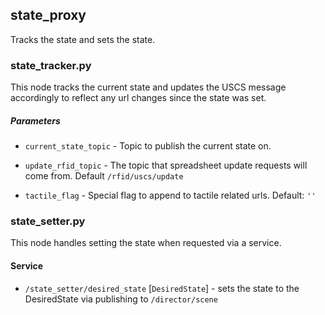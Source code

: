 state\_proxy
-------

Tracks the state and sets the state.

### state\_tracker.py

This node tracks the current state and updates the USCS message
accordingly to reflect any url changes since the state was set.

##### Parameters

* `current_state_topic` - Topic to publish the current state on.

* `update_rfid_topic` - The topic that spreadsheet update requests will
  come from. Default `/rfid/uscs/update`

* `tactile_flag` - Special flag to append to tactile related urls.
  Default: `''`

### state\_setter.py

This node handles setting the state when requested via a service.

#### Service

* `/state_setter/desired_state` [`DesiredState`] - sets the state to the
  DesiredState via publishing to `/director/scene`
